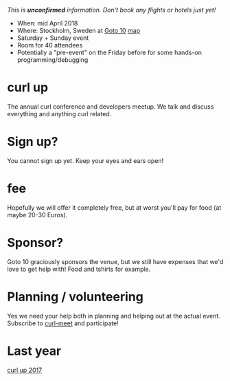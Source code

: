 *This is **unconfirmed** information. Don't book any flights or hotels just yet!*

* When: mid April 2018
* Where: Stockholm, Sweden at [Goto 10](https://www.goto10.se/english/) [map](https://goo.gl/maps/ZuG5Ew5J1z22)
* Saturday + Sunday event
* Room for 40 attendees
* Potentially a "pre-event" on the Friday before for some hands-on programming/debugging

# curl up

The annual curl conference and developers meetup. We talk and discuss everything and anything curl related.

# Sign up?

You cannot sign up yet. Keep your eyes and ears open!

# fee

Hopefully we will offer it completely free, but at worst you'll pay for food (at maybe 20-30 Euros).

# Sponsor?

Goto 10 graciously sponsors the venue, but we still have expenses that we'd love to get help with! Food and tshirts for example.

# Planning / volunteering

Yes we need your help both in planning and helping out at the actual event. Subscribe to [curl-meet](https://cool.haxx.se/mailman/listinfo/curl-meet) and participate! 

# Last year

[curl up 2017](https://github.com/curl/curl/wiki/curl-meeting-2017)
